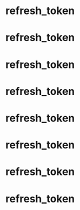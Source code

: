 # refresh_token
# refresh_token
# refresh_token
# refresh_token
# refresh_token
# refresh_token
# refresh_token
# refresh_token
